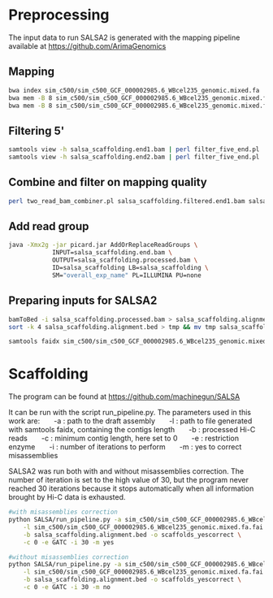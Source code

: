 
# Preprocessing

The input data to run SALSA2 is generated with the mapping pipeline available at https://github.com/ArimaGenomics 

## Mapping


```bash
bwa index sim_c500/sim_c500_GCF_000002985.6_WBcel235_genomic.mixed.fa
bwa mem -B 8 sim_c500/sim_c500_GCF_000002985.6_WBcel235_genomic.mixed.fa end1.fastq | samtools view -bS > salsa_scaffolding.end1.bam
bwa mem -B 8 sim_c500/sim_c500_GCF_000002985.6_WBcel235_genomic.mixed.fa end2.fastq | samtools view -bS > salsa_scaffolding.end2.bam
```

## Filtering 5'


```bash
samtools view -h salsa_scaffolding.end1.bam | perl filter_five_end.pl | samtools view -bS > salsa_scaffolding.filtered.end1.bam
samtools view -h salsa_scaffolding.end2.bam | perl filter_five_end.pl | samtools view -bS > salsa_scaffolding.filtered.end2.bam
```

## Combine and filter on mapping quality


```bash
perl two_read_bam_combiner.pl salsa_scaffolding.filtered.end1.bam salsa_scaffolding.filtered.end2.bam samtools 10 | samtools view -bS -t sim_c500/sim_c500_GCF_000002985.6_WBcel235_genomic.mixed.fa | samtools sort -o salsa_scaffolding.end.bam
```

## Add read group


```bash
java -Xmx2g -jar picard.jar AddOrReplaceReadGroups \
            INPUT=salsa_scaffolding.end.bam \
            OUTPUT=salsa_scaffolding.processed.bam \
            ID=salsa_scaffolding LB=salsa_scaffolding \
            SM="overall_exp_name" PL=ILLUMINA PU=none
```

## Preparing inputs for SALSA2


```bash
bamToBed -i salsa_scaffolding.processed.bam > salsa_scaffolding.alignment.bed
sort -k 4 salsa_scaffolding.alignment.bed > tmp && mv tmp salsa_scaffolding.alignment.bed

samtools faidx sim_c500/sim_c500_GCF_000002985.6_WBcel235_genomic.mixed.fa
```

# Scaffolding

The program can be found at https://github.com/machinegun/SALSA

It can be run with the script run_pipeline.py. The parameters used in this work are:
&nbsp;&nbsp;&nbsp;&nbsp;&nbsp;&nbsp;-a : path to the draft assembly
&nbsp;&nbsp;&nbsp;&nbsp;&nbsp;&nbsp;-l : path to file generated with samtools faidx, containing the contigs length
&nbsp;&nbsp;&nbsp;&nbsp;&nbsp;&nbsp;-b : processed Hi-C reads
&nbsp;&nbsp;&nbsp;&nbsp;&nbsp;&nbsp;-c : minimum contig length, here set to 0
&nbsp;&nbsp;&nbsp;&nbsp;&nbsp;&nbsp;-e : restriction enzyme
&nbsp;&nbsp;&nbsp;&nbsp;&nbsp;&nbsp;-i : number of iterations to perform
&nbsp;&nbsp;&nbsp;&nbsp;&nbsp;&nbsp;-m : yes to correct misassemblies

SALSA2 was run both with and without misassemblies correction. The number of iteration is set to the high value of 30, but the program never reached 30 iterations because it stops automatically when all information brought by Hi-C data is exhausted.


```bash
#with misassemblies correction
python SALSA/run_pipeline.py -a sim_c500/sim_c500_GCF_000002985.6_WBcel235_genomic.mixed.fa \
    -l sim_c500/sim_c500_GCF_000002985.6_WBcel235_genomic.mixed.fa.fai \
    -b salsa_scaffolding.alignment.bed -o scaffolds_yescorrect \
    -c 0 -e GATC -i 30 -m yes 

#without misassemblies correction
python SALSA/run_pipeline.py -a sim_c500/sim_c500_GCF_000002985.6_WBcel235_genomic.mixed.fa \
    -l sim_c500/sim_c500_GCF_000002985.6_WBcel235_genomic.mixed.fa.fai \
    -b salsa_scaffolding.alignment.bed -o scaffolds_yescorrect \
    -c 0 -e GATC -i 30 -m no
```
